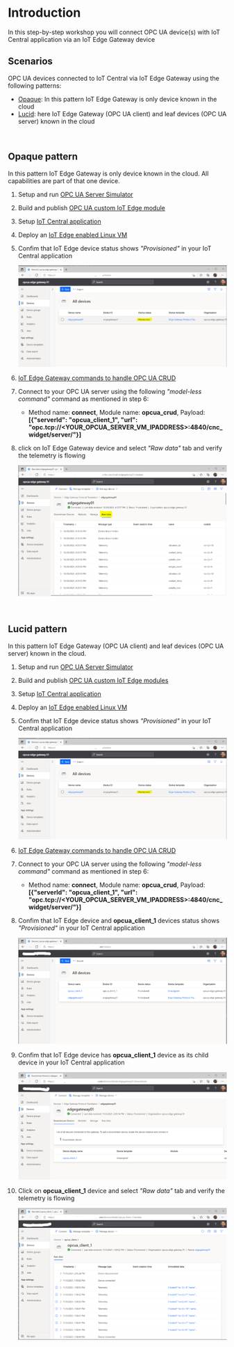 # **Introduction**
In this step-by-step workshop you will connect OPC UA device(s) with IoT Central application via an IoT Edge Gateway device

## **Scenarios**
OPC UA devices connected to IoT Central via IoT Edge Gateway using the following patterns:
- [Opaque](#opaque-pattern): In this pattern IoT Edge Gateway is only device known in the cloud
- [Lucid](#lucid-pattern): here IoT Edge Gateway (OPC UA client) and leaf devices (OPC UA server) known in the cloud

&nbsp;
## Opaque pattern
In this pattern IoT Edge Gateway is only device known in the cloud. All capabilities are part of that one device.

1. Setup and run [OPC UA Server Simulator](https://github.com/iot-for-all/iotc-opcua-iotedge-gateway/tree/main/opcua-server-sim/README.md#to-setup-simulator)
2. Build and publish [OPC UA custom IoT Edge module](https://github.com/iot-for-all/iotc-opcua-iotedge-gateway/tree/main/edge-gateway-modules/opcua-opaque/README.md)
3. Setup [IoT Central application](iotcentral.md)
4. Deploy an [IoT Edge enabled Linux VM](edgevm.md)
5. Confim that IoT Edge device status shows _"Provisioned"_ in your IoT Central application

    ![Azure IoT Edge VM](/assets/02_device_status.png)
6. [IoT Edge Gateway commands to handle OPC UA CRUD](commands.md)
7. Connect to your OPC UA server using the following _"model-less command"_ command as mentioned in step 6:
    - Method name: **connect**, Module name: **opcua_crud**, Payload: **[{"serverId": "opcua_client_1", "url": "opc.tcp://<YOUR_OPCUA_SERVER_VM_IPADDRESS>:4840/cnc_widget/server/"}]**
8. click on IoT Edge Gateway device and select _"Raw data"_ tab and verify the telemetry is flowing

    ![Azure IoT Edge VM](/assets/03_device_rawdata.png)

&nbsp;
## Lucid pattern
In this pattern IoT Edge Gateway (OPC UA client) and leaf devices (OPC UA server) known in the cloud.

1. Setup and run [OPC UA Server Simulator](https://github.com/iot-for-all/iotc-opcua-iotedge-gateway/tree/main/opcua-server-sim/README.md#to-setup-simulator)
2. Build and publish [OPC UA custom IoT Edge modules](https://github.com/iot-for-all/iotc-opcua-iotedge-gateway/tree/main/edge-gateway-modules/opcua-lucid/README.md)
3. Setup [IoT Central application](iotcentral.md)
4. Deploy an [IoT Edge enabled Linux VM](edgevm.md)
5. Confim that IoT Edge device status shows _"Provisioned"_ in your IoT Central application

    ![Azure IoT Edge VM](/assets/02_device_status.png)
6. [IoT Edge Gateway commands to handle OPC UA CRUD](commands.md)
7. Connect to your OPC UA server using the following _"model-less command"_ command as mentioned in step 6:
    - Method name: **connect**, Module name: **opcua_crud**, Payload: **[{"serverId": "opcua_client_1", "url": "opc.tcp://<YOUR_OPCUA_SERVER_VM_IPADDRESS>:4840/cnc_widget/server/"}]**
8. Confim that IoT Edge device and **opcua_client_1** devices status shows _"Provisioned"_ in your IoT Central application

    ![Azure IoT Edge VM](/assets/15_device_status.png)
9. Confim that IoT Edge device has **opcua_client_1** device as its child device in your IoT Central application

    ![Azure IoT Edge VM](/assets/16_gateway_child_device.png)
10. Click on **opcua_client_1** device and select _"Raw data"_ tab and verify the telemetry is flowing

    ![Azure IoT Edge VM](/assets/17_device_rawdata.png)

